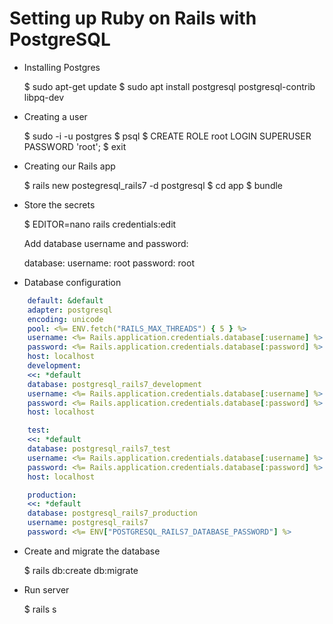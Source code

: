 # Setting up Ruby on Rails with PostgreSQL

+ Installing Postgres

    $ sudo apt-get update
    $ sudo apt install postgresql postgresql-contrib libpq-dev

+ Creating a user

    $ sudo -i -u postgres
    $ psql
    $ CREATE ROLE root LOGIN SUPERUSER PASSWORD 'root';
    $ exit

+ Creating our Rails app

    $ rails new postegresql_rails7 -d postgresql
    $ cd app
    $ bundle

+ Store the secrets

    $ EDITOR=nano rails credentials:edit

    Add database username and password:

    database:
        username: root
        password: root

+ Database configuration

```Yaml
    default: &default
    adapter: postgresql
    encoding: unicode
    pool: <%= ENV.fetch("RAILS_MAX_THREADS") { 5 } %>
    username: <%= Rails.application.credentials.database[:username] %>
    password: <%= Rails.application.credentials.database[:password] %>
    host: localhost
    development:
    <<: *default
    database: postgresql_rails7_development
    username: <%= Rails.application.credentials.database[:username] %>
    password: <%= Rails.application.credentials.database[:password] %>
    host: localhost

    test:
    <<: *default
    database: postgresql_rails7_test
    username: <%= Rails.application.credentials.database[:username] %>
    password: <%= Rails.application.credentials.database[:password] %>
    host: localhost

    production:
    <<: *default
    database: postgresql_rails7_production
    username: postgresql_rails7
    password: <%= ENV["POSTGRESQL_RAILS7_DATABASE_PASSWORD"] %>
```

+ Create and migrate the database

    $ rails db:create db:migrate

+ Run server

    $ rails s




